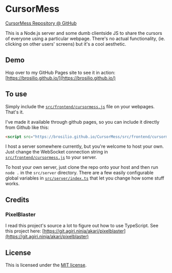# CursorMess
[CursorMess Repository @ GitHub](https://github.com/brosilio/cursormess)

This is a Node.js server and some dumb clientside JS to share the cursors of everyone using a particular webpage.
There's no actual functionality, (ie. clicking on other users' screens) but it's a cool aesthetic.

## Demo
Hop over to my GitHub Pages site to see it in action: [https://brosilio.github.io/](https://brosilio.github.io/)

## To use
Simply include the [`src/frontend/cursormess.js`](src/frontend/cursormess.js) file on your webpages. That's it.

I've made it available through github pages, so you can include it directly from Github like this:
```html
<script src="https://brosilio.github.io/CursorMess/src/frontend/cursormess.js"></script>
```

I host a server somewhere currently, but you're welcome to host your own. Just change the WebSocket
connection string in [`src/frontend/cursormess.js`](src/frontend/cursormess.js) to your server.

To host your own server, just clone the repo onto your host and then run `node .` in the `src/server` directory.
There are a few easily configurable global variables in [`src/server/index.ts`](src/server/index.ts) that let you change how some stuff works.

## Credits
### PixelBlaster
I read this project's source a lot to figure out how to use TypeScript.
See this project here: [https://git.agiri.ninja/akari/pixelblaster](https://git.agiri.ninja/akari/pixelblaster)

## License
This is licensed under the [MIT license](LICENSE.txt).